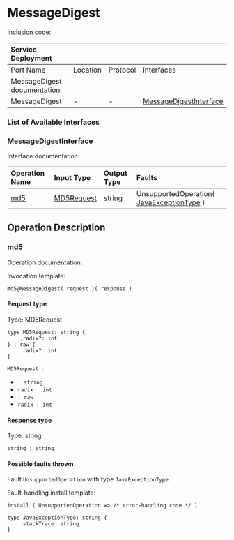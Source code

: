 # MessageDigest

Inclusion code: 

| Service Deployment |  |  |  |
| :--- | :--- | :--- | :--- |
| Port Name | Location | Protocol | Interfaces |
| MessageDigest documentation: |  |  |  |
| MessageDigest | - | - | [MessageDigestInterface](message_digest.md#MessageDigestInterface) |

### List of Available Interfaces

### MessageDigestInterface <a id="MessageDigestInterface"></a>

Interface documentation:

| Operation Name | Input Type | Output Type | Faults |
| :--- | :--- | :--- | :--- |
| [md5](message_digest.md#md5) | [MD5Request](message_digest.md#MD5Request) | string |  UnsupportedOperation\( [JavaExceptionType](message_digest.md#JavaExceptionType) \) |

## Operation Description

### md5 <a id="md5"></a>

Operation documentation:

Invocation template:

```text
md5@MessageDigest( request )( response )
```

#### Request type <a id="MD5Request"></a>

Type: MD5Request

```text
type MD5Request: string {
    .radix?: int
} | raw {
    .radix?: int
}
```

`MD5Request :`

*  `: string`
  * `radix : int`
*  `: raw`
  * `radix : int`

#### Response type

Type: string

`string : string`

#### Possible faults thrown

Fault `UnsupportedOperation` with type `JavaExceptionType`

Fault-handling install template:

```text
install ( UnsupportedOperation => /* error-handling code */ )
```

```text
type JavaExceptionType: string {
    .stackTrace: string
}
```

